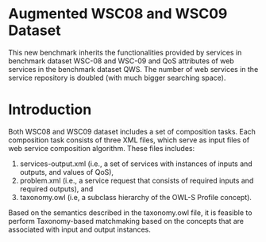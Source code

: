 # Augmented WSC08 and WSC09 Dataset
This new benchmark inherits the functionalities provided by services in benchmark dataset WSC-08 and WSC-09 and QoS attributes of web services in the benchmark dataset QWS. The number of web services in the service repository is doubled (with much bigger searching space).


# Introduction
Both WSC08 and WSC09 dataset includes a set of composition tasks. Each composition task consists of three XML files, which serve as input files of web service composition algorithm. These files includes:

1. services-output.xml (i.e., a set of services with instances of inputs and outputs, and values of QoS), 
2. problem.xml (i.e., a service request that consists of required inputs and required outputs), and 
3. taxonomy.owl (i.e, a subclass hierarchy of the OWL-S Profile concept).

Based on the semantics described in the taxonomy.owl file, it is feasible to perform Taxonomy-based matchmaking based on the concepts that are associated with input and output instances. 
